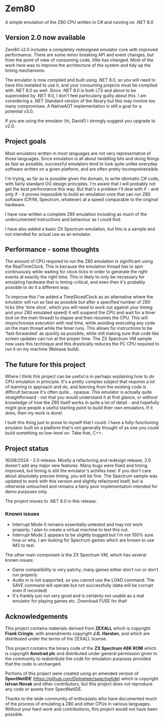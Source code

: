 # Zem80

A simple emulation of the Z80 CPU written in C# and running on .NET 8.0

## Version 2.0 now available

Zem80 v2.0 includes a completely redesigned emulator core with improved performance. There are some minor breaking API and event changes, but from the point of view of consuming code, little has changed. Most of the work here was to improve the architecture of the system and tidy up the timing mechanisms. 

The emulator is now compiled and built using .NET 8.0, so you will need to have this installed to use it, and your consuming projects must be compiled with .NET 8.0 as well. Since .NET 8.0 is both LTS and about to be superceded by .NET 9.0, I don't feel particularly guilty about this. I am considering a .NET Standard version of the library but this may involve too many compromises. A NativeAOT implementation is still a goal for a potential v3.0.

If you are using the emulator (hi, David!) I strongly suggest you upgrade to v2.0.

## Project goals

Most emulators written in most languages are not very representative of those languages. Since emulation is all about twiddling bits and doing things as fast as possible, successful emulators tend to look quite unlike everyday software written on a given platform, and are often pretty incomprehensible. 

I'm trying, as far as is possible given the domain, to write idiomatic C# code, with fairly standard OO design principles. I'm aware that I will probably not get the best performance this way. But that's a problem I'll deal with if - and only if - it proves impossible to build an emulation core that can run Z80 software (CP/M, Spectrum, whatever) at a speed comparable to the original hardware.  

I have now written a complete Z80 emulation including as much of the undocumented instructions and behaviour as I could find.

I have also added a basic ZX Spectrum emulation, but this is a sample and not intended for actual use as an emulator.

## Performance - some thoughts
The amount of CPU required to run the Z80 emulation is significant using the RealTimeClock. This is because the emulation thread has to spin continuously while waiting for clock ticks in order to generate the right events at exactly the right time. This is likely to only be necessary for emulating hardware that is timing-critical, and even then it's probably possible to do it a different way.

To improve this I've added a TimeSlicedClock as an alternative where the emulator will run as fast as possible but after a specified number of Z80 ticks (the 'time slice', which you will need to work out against your timing and your Z80 emulated speed) it will suspend the CPU and wait for a timer (not on the main thread) to elapse and then resumes the CPU. This will resynchronise execution with real time, while avoiding executing any code on the main thread while the timer runs. This allows for instructions to be 'fast-forwarded' as quickly as possible, while still making sure that code like screen updates can run at the proper time. The ZX Spectrum VM sample now uses this technique and this drastically reduces the PC CPU required to run it on my machine (Release build).  

## The future for this project
Where I think this project can be useful is in perhaps explaining how to do CPU emulation in principle. It's a pretty complex subject that requires a lot of learning to approach and do, and learning from the existing code is difficult because it's often quite... opaque. This emulator is actually quite straightforward - not that you would understand it at first glance, or without knowledge of how the Z80 itself works in quite a lot of detail - and hopefully might give people a useful starting point to build their own emulators. If it does, then my work is done!

I built this thing just to prove to myself that I could. I have a fully-functioning emulator built on a platform that's not generally thought of as one you could build something so low-level on. Take that, C++.

## Project status
16/08/2024 - 2.0 release. Mostly a refactoring and redesign release, 2.0 doesn't add any major new features. Many bugs were fixed and timing improved, but timing is still the emulator's achilles heel. If you don't care about absolutely precise timing, you will be fine. The Spectrum sample was updated to work with this version and slightly refactored itself, but is otherwise untouched and remains a fairly poor implementation intended for demo purposes only.

The project moves to .NET 8.0 in this release. 

### Known issues ###

* Interrupt Mode 0 remains essentially untested and may not work properly. I plan to create a virtual machine to test this out. 
* Interrupt Mode 2 appears to be slightly bugged but I'm not 100% sure how or why. I am looking for Spectrum games which are known to use IM2 to test. 

The other main component is the ZX Spectrum VM, which has several known issues:

* Game compatibility is very patchy, many games either don't run or don't run properly
* Audio in is not supported, so you cannot use the LOAD command. The SAVE command will operate but not successfully (data will be corrupt even if recorded)
* It's frankly just not very good and is certainly not usable as a real emulator for playing games etc. Download FUSE for that!

## Acknowledgements ##

This project contains materials derived from **ZEXALL** which is copyright **Frank Cringle**, with amendments copyright **J.G. Harston**, and which are distributed under the terms of the ZEXALL license. 

This project contains the binary code of the **ZX Spectrum 48K ROM** which is copyright **Amstrad plc** and distributed under general permission given to the community to redistribute the code for emulation purposes provided that the code is unchanged. 

Portions of this project were created using an amended version of **SpectNetIDE** (https://github.com/Dotneteer/spectnetide) which is copyright **Istvan Novak** and other contributors, but this project does not reproduce any code or assets from SpectNetIDE.

Thanks to the wide community of enthusiasts who have documented much of the process of emulating a Z80 and other CPUs in various languages. Without your hard work and contributions, this project would not have been possible. 
